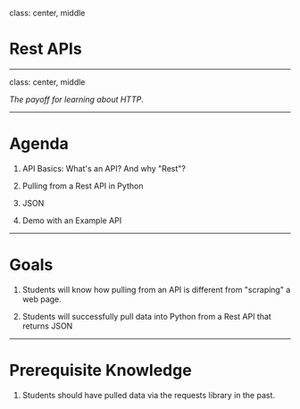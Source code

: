 class: center, middle

# Rest APIs

---
class: center, middle

*The payoff for learning about HTTP*.

---

# Agenda

1. API Basics: What's an API? And why "Rest"?

2. Pulling from a Rest API in Python

3. JSON

4. Demo with an Example API

---

# Goals

1. Students will know how pulling from an API is different from "scraping" a web page.

2. Students will successfully pull data into Python from a Rest API that returns JSON

---

# Prerequisite Knowledge

1. Students should have pulled data via the requests library in the past.


